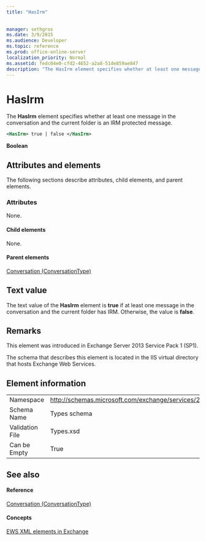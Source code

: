 ```yaml
---
title: "HasIrm"
 
 
manager: sethgros
ms.date: 3/9/2015
ms.audience: Developer
ms.topic: reference
ms.prod: office-online-server
localization_priority: Normal
ms.assetid: fedc04e0-cfd2-4652-a2a8-51de859ae847
description: "The HasIrm element specifies whether at least one message in the conversation and the current folder is an IRM protected message."
---
```


# HasIrm

The **HasIrm** element specifies whether at least one message in the conversation and the current folder is an IRM protected message. 
  
```XML
<HasIrm> true | false </HasIrm>
```

 **Boolean**
## Attributes and elements

The following sections describe attributes, child elements, and parent elements.
  
### Attributes

None.
  
#### Child elements

None.
  
#### Parent elements

[Conversation (ConversationType)](conversation-conversationtype.md)
  
## Text value

The text value of the **HasIrm** element is **true** if at least one message in the conversation and the current folder has IRM. Otherwise, the value is **false**.
  
## Remarks

This element was introduced in Exchange Server 2013 Service Pack 1 (SP1).
  
The schema that describes this element is located in the IIS virtual directory that hosts Exchange Web Services.
  
## Element information

|||
|:-----|:-----|
|Namespace  <br/> |http://schemas.microsoft.com/exchange/services/2006/types  <br/> |
|Schema Name  <br/> |Types schema  <br/> |
|Validation File  <br/> |Types.xsd  <br/> |
|Can be Empty  <br/> |True  <br/> |
   
## See also

#### Reference

[Conversation (ConversationType)](conversation-conversationtype.md)
#### Concepts

[EWS XML elements in Exchange](ews-xml-elements-in-exchange.md)

